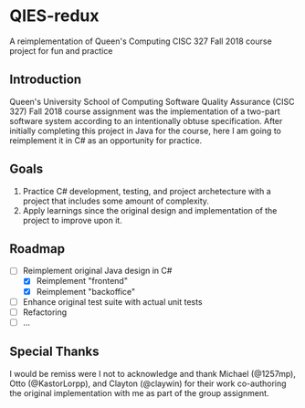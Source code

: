 # QIES-redux
A reimplementation of Queen's Computing CISC 327 Fall 2018 course project for fun and practice

## Introduction
Queen's University School of Computing Software Quality Assurance (CISC 327) Fall 2018 course assignment was the implementation of a two-part software system according to an intentionally obtuse specification. After initially completing this project in Java for the course, here I am going to reimplement it in C# as an opportunity for practice.

## Goals
1. Practice C# development, testing, and project archetecture with a project that includes some amount of complexity.
2. Apply learnings since the original design and implementation of the project to improve upon it.

## Roadmap
- [ ] Reimplement original Java design in C#
  - [x] Reimplement "frontend"
  - [x] Reimplement "backoffice"
- [ ] Enhance original test suite with actual unit tests
- [ ] Refactoring
- [ ] ...

## Special Thanks
I would be remiss were I not to acknowledge and thank Michael (@1257mp), Otto (@KastorLorpp), and Clayton (@claywin) for their work co-authoring the original implementation with me as part of the group assignment.
